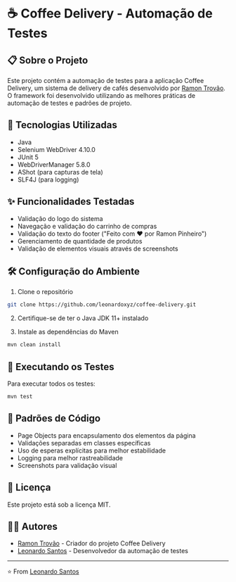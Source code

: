 # ☕ Coffee Delivery - Automação de Testes

## 📋 Sobre o Projeto
Este projeto contém a automação de testes para a aplicação Coffee Delivery, um sistema de delivery de cafés desenvolvido por [Ramon Trovão](https://github.com/ramontrovao). O framework foi desenvolvido utilizando as melhores práticas de automação de testes e padrões de projeto.

## 🚀 Tecnologias Utilizadas
- Java
- Selenium WebDriver 4.10.0
- JUnit 5
- WebDriverManager 5.8.0
- AShot (para capturas de tela)
- SLF4J (para logging)

## ✨ Funcionalidades Testadas
- Validação do logo do sistema
- Navegação e validação do carrinho de compras
- Validação do texto do footer ("Feito com ♥ por Ramon Pinheiro")
- Gerenciamento de quantidade de produtos
- Validação de elementos visuais através de screenshots

## 🛠️ Configuração do Ambiente
1. Clone o repositório
```bash
git clone https://github.com/leonardoxyz/coffee-delivery.git
```

2. Certifique-se de ter o Java JDK 11+ instalado

3. Instale as dependências do Maven
```bash
mvn clean install
```

## 🧪 Executando os Testes
Para executar todos os testes:
```bash
mvn test
```

## 📝 Padrões de Código
- Page Objects para encapsulamento dos elementos da página
- Validações separadas em classes específicas
- Uso de esperas explícitas para melhor estabilidade
- Logging para melhor rastreabilidade
- Screenshots para validação visual

## 📄 Licença
Este projeto está sob a licença MIT.

## 👨‍💻 Autores
- [Ramon Trovão](https://github.com/ramontrovao) - Criador do projeto Coffee Delivery
- [Leonardo Santos](https://github.com/leonardoxyz) - Desenvolvedor da automação de testes

---
⭐️ From [Leonardo Santos](https://github.com/leonardoxyz)